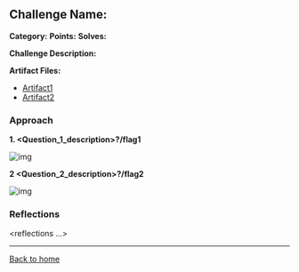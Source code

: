 ## Challenge Name: <name>
**Category:** <category>
**Points:** <points>
**Solves:** <number>

**Challenge Description:** 
<descript>

**Artifact Files:**
* [Artifact1]()
* [Artifact2]()

### Approach

**1. <Question_1_description>?/flag1**

![img](<image_link>)

**2 <Question_2_description>?/flag2**

![img](<image_link>)


### Reflections
<reflections ...>
  

---
[Back to home](<link>)
